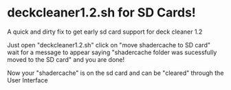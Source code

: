 # deckcleaner1.2.sh for SD Cards!
A quick and dirty fix to get early sd card support for deck cleaner 1.2



Just open "deckcleaner1.2.sh" click on "move shadercache to SD card" wait for a message to appear saying "shadercache folder was sucessfully moved to the SD card" and you are done!



Now your "shadercache" is on the sd card and can be "cleared" through the User Interface
